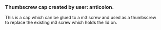 ### Thumbscrew cap created by user: anticolon. 

This is a cap which can be glued to a m3 screw and used as a thumbscrew to replace the existing m3 screw which holds the lid on.
